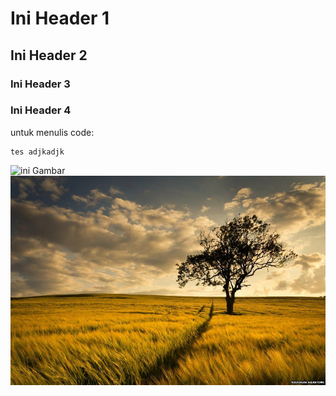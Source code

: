 # Ini Header 1
## Ini Header 2
### Ini Header 3
### Ini Header 4


untuk menulis code:
```
tes adjkadjk
```

![ini Gambar](https://images.unsplash.com/photo-1523895665936-7bfe172b757d?ixlib=rb-1.2.1&ixid=eyJhcHBfaWQiOjEyMDd9&w=1000&q=80)
![Gambar dari komputer](https://github.com/cahyawahyuni/cahyawahyuni/blob/master/_83351965_explorer273lincolnshirewoldssouthpicturebynicholassilkstone.jpg?raw=true)
